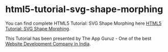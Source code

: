 html5-tutorial-svg-shape-morphing
=================================

You can find complete HTML5 Tutorial: SVG Shape Morphing here [HTML5 Tutorial: SVG Shape Morphing](http://www.theappguruz.com/blog/html5-tutorial-svg-shape-morphing).

This Tutorial has been presented by The App Guruz - One of the best [Website Development Company in India](http://www.theappguruz.com/web-design/).
